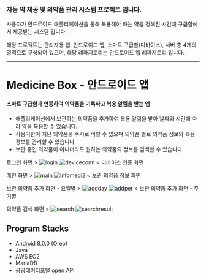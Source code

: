 ### 자동 약 제공 및 의약품 관리 시스템 프로젝트 입니다.

사용자가 안드로이드 애플리케이션을 통해 복용해야 하는 약을 정해진 시간에 구급함에서 제공받는 시스템 입니다.

해당 프로젝트는 관리자용 웹, 안드로이드 앱, 스마트 구급함(디바이스), 서버 총 4개의 영역으로 구성되어 있으며, 해당 레파지토리는 안드로이드 앱 레파지토리 입니다.

---

# Medicine Box - 안드로이드 앱
#### 스마트 구급함과 연동하여 의약품을 기록하고 복용 알림을 받는 앱
* 애플리케이션에서 보관하는 의약품을 추가하여 복용 알림을 받아 날짜와 시간에 따라 약을 복용할 수 있습니다.
* 사용기한이 지난 의약품을 수시로 버릴 수 있으며 의약품 별로 의약품 정보와 복용 정보를 관리할 수 있습니다.
* 보관 중인 의약품이 아니더라도 원하는 의약품의 정보를 검색할 수 있습니다.


로그인 화면 > ![login](https://user-images.githubusercontent.com/62014520/102003815-11c81200-3d4e-11eb-8cfc-558289b42fe3.png) ![deviceconn](https://user-images.githubusercontent.com/62014520/102003820-1c82a700-3d4e-11eb-91b3-2baf59d0438d.png) < 디바이스 인증 화면

메인 화면 > ![main](https://user-images.githubusercontent.com/62014520/102003794-007f0580-3d4e-11eb-8e07-e847f48313f7.png) ![infomedi2](https://user-images.githubusercontent.com/62014520/102003854-71262200-3d4e-11eb-99c0-eba754cd23a5.png) < 보관 의약품 정보 화면

보관 의약품 추가 화면 - 요일별 > ![addday](https://user-images.githubusercontent.com/62014520/102003842-5653ad80-3d4e-11eb-824b-60ca725927b1.png) ![addper](https://user-images.githubusercontent.com/62014520/102003846-5a7fcb00-3d4e-11eb-94ea-53e3113abaff.png) < 보관 의약품 추가 화면 - 주기별

의약품 검색 화면 > ![search](https://user-images.githubusercontent.com/62014520/102003828-42a84700-3d4e-11eb-934e-90097d2edfad.png) ![searchresult](https://user-images.githubusercontent.com/62014520/102003831-48059180-3d4e-11eb-9aeb-387c63ea6911.png)



## Program Stacks
* Android 8.0.0 (Oreo)
* Java
* AWS EC2
* MariaDB
* 공공데이터포털 open API


